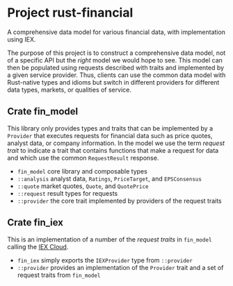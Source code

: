 # Project rust-financial

A comprehensive data model for various financial data, with implementation 
using IEX.

The purpose of this project is to construct a comprehensive data model, not of 
a specific API but the _right_ model we would hope to see. This model can
then be populated using requests described with traits and implemented by
a given service provider. Thus, clients can use the common data model with
Rust-native types and idioms but switch in different providers for different
data types, markets, or qualities of service.

## Crate fin_model

This library only provides types and traits that can be implemented by a 
`Provider` that executes requests for financial data such as price quotes,
analyst data, or company information. In the model we use the term _request
trait_ to indicate a trait that contains functions that make a request for
data and which use the common `RequestResult` response. 

* `fin_model` core library and composable types
* `::analysis` analyst data, `Ratings`, `PriceTarget`, and `EPSConsensus`
* `::quote` market quotes, `Quote`, and `QuotePrice`
* `::request` result types for requests
* `::provider` the core trait implemented by providers of the request traits

## Crate fin_iex

This is an implementation of a number of the _request traits_ in `fin_model`
calling the [IEX Cloud](https://iexcloud.io/).

* `fin_iex` simply exports the `IEXProvider` type from `::provider`
* `::provider` provides an implementation of the `Provider` trait and a set of 
  request traits from `fin_model`
